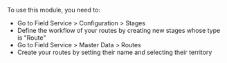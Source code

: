 To use this module, you need to:

- Go to Field Service \> Configuration \> Stages
- Define the workflow of your routes by creating new stages whose type
  is "Route"
- Go to Field Service \> Master Data \> Routes
- Create your routes by setting their name and selecting their territory
